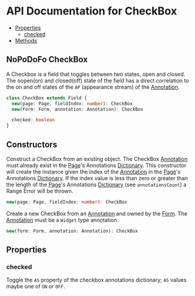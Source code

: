 # API Documentation for CheckBox

* [Properties](#properties)
  * [checked](#checked)
* [Methods](#methods)

## NoPoDoFo CheckBox
A Checkbox is a field that toggles between two states, open and closed. The oopen(on) and closed(off) state of the field has a direct correlation to the
on and off states of the `AP` (appearance stream) of the [Annotation](./annotations.).

```typescript
class CheckBox extends Field {
  new(page: Page, fieldIndex: number): CheckBox
  new(form: Form, annotation: Annotation): CheckBox

  checked: boolean
}
```

## Constructors
Construct a CheckBox from an existing object. The CheckBox [Annotation](./annotations.md) must already exist in the [Page](./page.md)'s
Annotations [Dictionary](./dictionary.md). This constructor will create the instance given the index of the [Annotation](./annotation.md)
in the [Page](./page.md)'s Annotations [Dictionary](./dictionary.md). If the index value is less than zero or greater than the length
of the [Page](./page.md)'s Annotations [Dictionary](./dictionary.md) (see `annotationsCount`) a Range Error will be thrown.
```typescript
new(page: Page, fieldIndex: number): CheckBox
```

Create a new CheckBox from an [Annotation](./annotations.md) and owned by the [Form](./form.md). The [Annotation](./annotations.md) must be
a `Widget` type annotation.
```typescript
new(form: Form, annotation: Annotation): CheckBox
```

## Properties

### checked
Toggle the `AS` property of the checkbox annotations dictionary; `AS` values maybe one of `ON` or `OFF`.